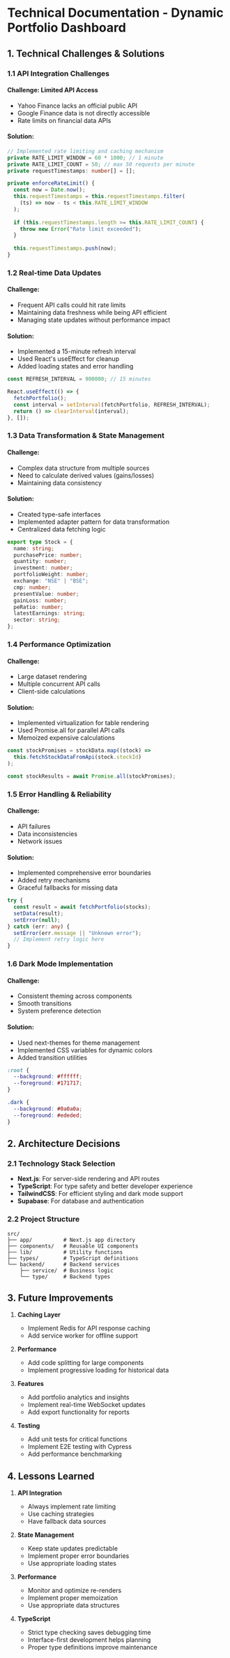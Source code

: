 # Technical Documentation - Dynamic Portfolio Dashboard

## 1. Technical Challenges & Solutions

### 1.1 API Integration Challenges

#### Challenge: Limited API Access
- Yahoo Finance lacks an official public API
- Google Finance data is not directly accessible
- Rate limits on financial data APIs

#### Solution:
```typescript
// Implemented rate limiting and caching mechanism
private RATE_LIMIT_WINDOW = 60 * 1000; // 1 minute
private RATE_LIMIT_COUNT = 50; // max 50 requests per minute
private requestTimestamps: number[] = [];

private enforceRateLimit() {
  const now = Date.now();
  this.requestTimestamps = this.requestTimestamps.filter(
    (ts) => now - ts < this.RATE_LIMIT_WINDOW
  );
  
  if (this.requestTimestamps.length >= this.RATE_LIMIT_COUNT) {
    throw new Error("Rate limit exceeded");
  }
  
  this.requestTimestamps.push(now);
}
```

### 1.2 Real-time Data Updates

#### Challenge:
- Frequent API calls could hit rate limits
- Maintaining data freshness while being API efficient
- Managing state updates without performance impact

#### Solution:
- Implemented a 15-minute refresh interval
- Used React's useEffect for cleanup
- Added loading states and error handling
```typescript
const REFRESH_INTERVAL = 900000; // 15 minutes

React.useEffect(() => {
  fetchPortfolio();
  const interval = setInterval(fetchPortfolio, REFRESH_INTERVAL);
  return () => clearInterval(interval);
}, []);
```

### 1.3 Data Transformation & State Management

#### Challenge:
- Complex data structure from multiple sources
- Need to calculate derived values (gains/losses)
- Maintaining data consistency

#### Solution:
- Created type-safe interfaces
- Implemented adapter pattern for data transformation
- Centralized data fetching logic
```typescript
export type Stock = {
  name: string;
  purchasePrice: number;
  quantity: number;
  investment: number;
  portfolioWeight: number;
  exchange: "NSE" | "BSE";
  cmp: number;
  presentValue: number;
  gainLoss: number;
  peRatio: number;
  latestEarnings: string;
  sector: string;
};
```

### 1.4 Performance Optimization

#### Challenge:
- Large dataset rendering
- Multiple concurrent API calls
- Client-side calculations

#### Solution:
- Implemented virtualization for table rendering
- Used Promise.all for parallel API calls
- Memoized expensive calculations
```typescript
const stockPromises = stockData.map((stock) =>
  this.fetchStockDataFromApi(stock.stockId)
);

const stockResults = await Promise.all(stockPromises);
```

### 1.5 Error Handling & Reliability

#### Challenge:
- API failures
- Data inconsistencies
- Network issues

#### Solution:
- Implemented comprehensive error boundaries
- Added retry mechanisms
- Graceful fallbacks for missing data
```typescript
try {
  const result = await fetchPortfolio(stocks);
  setData(result);
  setError(null);
} catch (err: any) {
  setError(err.message || "Unknown error");
  // Implement retry logic here
}
```

### 1.6 Dark Mode Implementation

#### Challenge:
- Consistent theming across components
- Smooth transitions
- System preference detection

#### Solution:
- Used next-themes for theme management
- Implemented CSS variables for dynamic colors
- Added transition utilities
```css
:root {
  --background: #ffffff;
  --foreground: #171717;
}

.dark {
  --background: #0a0a0a;
  --foreground: #ededed;
}
```

## 2. Architecture Decisions

### 2.1 Technology Stack Selection
- **Next.js**: For server-side rendering and API routes
- **TypeScript**: For type safety and better developer experience
- **TailwindCSS**: For efficient styling and dark mode support
- **Supabase**: For database and authentication

### 2.2 Project Structure
```
src/
├── app/          # Next.js app directory
├── components/   # Reusable UI components
├── lib/          # Utility functions
├── types/        # TypeScript definitions
└── backend/      # Backend services
    ├── service/  # Business logic
    └── type/     # Backend types
```

## 3. Future Improvements

1. **Caching Layer**
   - Implement Redis for API response caching
   - Add service worker for offline support

2. **Performance**
   - Add code splitting for large components
   - Implement progressive loading for historical data

3. **Features**
   - Add portfolio analytics and insights
   - Implement real-time WebSocket updates
   - Add export functionality for reports

4. **Testing**
   - Add unit tests for critical functions
   - Implement E2E testing with Cypress
   - Add performance benchmarking

## 4. Lessons Learned

1. **API Integration**
   - Always implement rate limiting
   - Use caching strategies
   - Have fallback data sources

2. **State Management**
   - Keep state updates predictable
   - Implement proper error boundaries
   - Use appropriate loading states

3. **Performance**
   - Monitor and optimize re-renders
   - Implement proper memoization
   - Use appropriate data structures

4. **TypeScript**
   - Strict type checking saves debugging time
   - Interface-first development helps planning
   - Proper type definitions improve maintenance